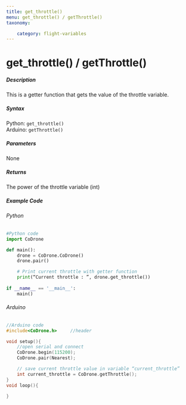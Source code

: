 ```yaml
---
title: get_throttle()
menu: get_throttle() / getThrottle()
taxonomy:

	category: flight-variables
---
```


# get_throttle() / getThrottle()

##### Description

This is a getter function that gets the value of the throttle variable.

##### Syntax
Python: ```get_throttle()```<br />
Arduino: ```getThrottle()```

##### Parameters

None

##### Returns

The power of the throttle variable (int)

##### Example Code
###### Python
```python
#Python code
import CoDrone

def main():
	drone = CoDrone.CoDrone()
	drone.pair()

	# Print current throttle with getter function
	print(“Current throttle : ”, drone.get_throttle())
	
if __name__ == '__main__':
	main()

```
###### Arduino
```c
//Arduino code
#include<CoDrone.h>		//header

void setup(){
	//open serial and connect
	CoDrone.begin(115200);
	CoDrone.pair(Nearest);

	// save current throttle value in variable “current_throttle”
	int current_throttle = CoDrone.getThrottle(); 
}
void loop(){
	
}
```